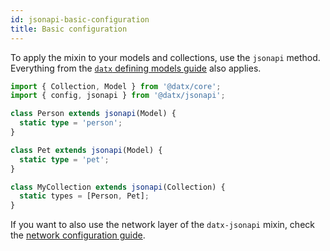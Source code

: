 ```yaml
---
id: jsonapi-basic-configuration
title: Basic configuration
---
```


To apply the mixin to your models and collections, use the `jsonapi` method. Everything from the [`datx` defining models guide](../getting-started/defining-models) also applies.

```typescript
import { Collection, Model } from '@datx/core';
import { config, jsonapi } from '@datx/jsonapi';

class Person extends jsonapi(Model) {
  static type = 'person';
}

class Pet extends jsonapi(Model) {
  static type = 'pet';
}

class MyCollection extends jsonapi(Collection) {
  static types = [Person, Pet];
}
```

If you want to also use the network layer of the `datx-jsonapi` mixin, check the [network configuration guide](jsonapi-network-configuration).
